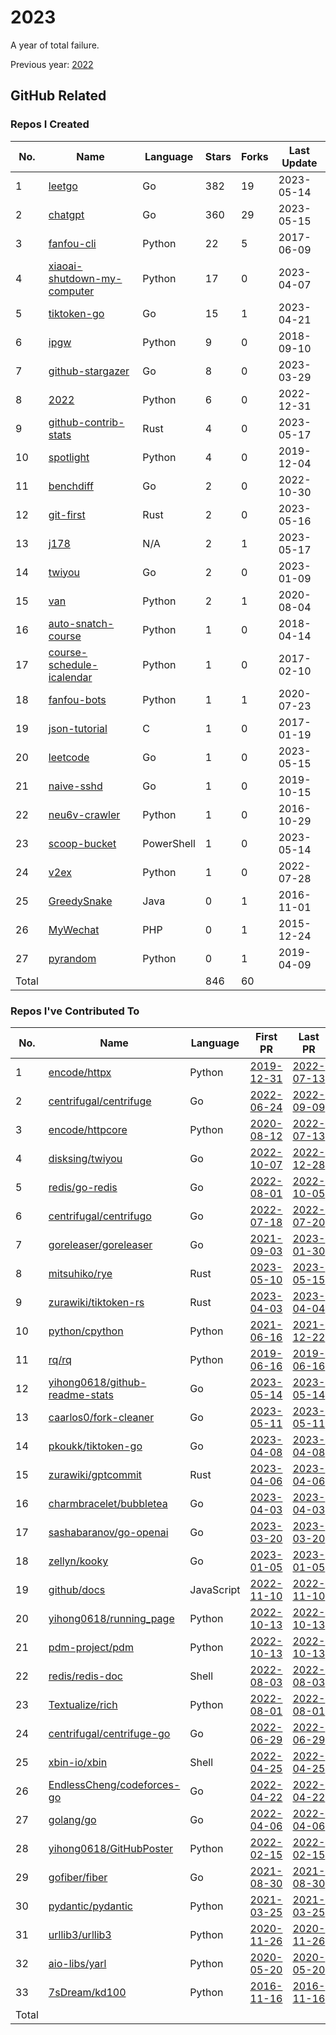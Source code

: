 # 2023

A year of total failure.

Previous year: [2022](https://github.com/j178/2022)

## GitHub Related

### Repos I Created

<!-- BEGIN:created_repos -->
| No.   | Name                                                                               | Language   | Stars | Forks | Last Update |
|-------|------------------------------------------------------------------------------------|------------|-------|-------|-------------|
| 1     | [leetgo](https://github.com/j178/leetgo)                                           | Go         | 382   | 19    | 2023-05-14  |
| 2     | [chatgpt](https://github.com/j178/chatgpt)                                         | Go         | 360   | 29    | 2023-05-15  |
| 3     | [fanfou-cli](https://github.com/j178/fanfou-cli)                                   | Python     | 22    | 5     | 2017-06-09  |
| 4     | [xiaoai-shutdown-my-computer](https://github.com/j178/xiaoai-shutdown-my-computer) | Python     | 17    | 0     | 2023-04-07  |
| 5     | [tiktoken-go](https://github.com/j178/tiktoken-go)                                 | Go         | 15    | 1     | 2023-04-21  |
| 6     | [ipgw](https://github.com/j178/ipgw)                                               | Python     | 9     | 0     | 2018-09-10  |
| 7     | [github-stargazer](https://github.com/j178/github-stargazer)                       | Go         | 8     | 0     | 2023-03-29  |
| 8     | [2022](https://github.com/j178/2022)                                               | Python     | 6     | 0     | 2022-12-31  |
| 9     | [github-contrib-stats](https://github.com/j178/github-contrib-stats)               | Rust       | 4     | 0     | 2023-05-17  |
| 10    | [spotlight](https://github.com/j178/spotlight)                                     | Python     | 4     | 0     | 2019-12-04  |
| 11    | [benchdiff](https://github.com/j178/benchdiff)                                     | Go         | 2     | 0     | 2022-10-30  |
| 12    | [git-first](https://github.com/j178/git-first)                                     | Rust       | 2     | 0     | 2023-05-16  |
| 13    | [j178](https://github.com/j178/j178)                                               | N/A        | 2     | 1     | 2023-05-17  |
| 14    | [twiyou](https://github.com/j178/twiyou)                                           | Go         | 2     | 0     | 2023-01-09  |
| 15    | [van](https://github.com/j178/van)                                                 | Python     | 2     | 1     | 2020-08-04  |
| 16    | [auto-snatch-course](https://github.com/j178/auto-snatch-course)                   | Python     | 1     | 0     | 2018-04-14  |
| 17    | [course-schedule-icalendar](https://github.com/j178/course-schedule-icalendar)     | Python     | 1     | 0     | 2017-02-10  |
| 18    | [fanfou-bots](https://github.com/j178/fanfou-bots)                                 | Python     | 1     | 1     | 2020-07-23  |
| 19    | [json-tutorial](https://github.com/j178/json-tutorial)                             | C          | 1     | 0     | 2017-01-19  |
| 20    | [leetcode](https://github.com/j178/leetcode)                                       | Go         | 1     | 0     | 2023-05-15  |
| 21    | [naive-sshd](https://github.com/j178/naive-sshd)                                   | Go         | 1     | 0     | 2019-10-15  |
| 22    | [neu6v-crawler](https://github.com/j178/neu6v-crawler)                             | Python     | 1     | 0     | 2016-10-29  |
| 23    | [scoop-bucket](https://github.com/j178/scoop-bucket)                               | PowerShell | 1     | 0     | 2023-05-14  |
| 24    | [v2ex](https://github.com/j178/v2ex)                                               | Python     | 1     | 0     | 2022-07-28  |
| 25    | [GreedySnake](https://github.com/j178/GreedySnake)                                 | Java       | 0     | 1     | 2016-11-01  |
| 26    | [MyWechat](https://github.com/j178/MyWechat)                                       | PHP        | 0     | 1     | 2015-12-24  |
| 27    | [pyrandom](https://github.com/j178/pyrandom)                                       | Python     | 0     | 1     | 2019-04-09  |
| Total |                                                                                    |            | 846   | 60    |             |
<!-- END:created_repos -->

### Repos I've Contributed To

<!-- BEGIN:contributed -->
| No.   | Name                                                                                | Language   | First PR                                                                | Last PR                                                                 | PR Count                                                                             |
|-------|-------------------------------------------------------------------------------------|------------|-------------------------------------------------------------------------|-------------------------------------------------------------------------|--------------------------------------------------------------------------------------|
| 1     | [encode/httpx](https://github.com/encode/httpx)                                     | Python     | [2019-12-31](https://github.com/encode/httpx/pull/704)                  | [2022-07-13](https://github.com/encode/httpx/pull/2302)                 | [15](https://github.com/encode/httpx/pulls?q=is%3Apr+author%3Aj178)                  |
| 2     | [centrifugal/centrifuge](https://github.com/centrifugal/centrifuge)                 | Go         | [2022-06-24](https://github.com/centrifugal/centrifuge/pull/230)        | [2022-09-09](https://github.com/centrifugal/centrifuge/pull/252)        | [10](https://github.com/centrifugal/centrifuge/pulls?q=is%3Apr+author%3Aj178)        |
| 3     | [encode/httpcore](https://github.com/encode/httpcore)                               | Python     | [2020-08-12](https://github.com/encode/httpcore/pull/154)               | [2022-07-13](https://github.com/encode/httpcore/pull/565)               | [8](https://github.com/encode/httpcore/pulls?q=is%3Apr+author%3Aj178)                |
| 4     | [disksing/twiyou](https://github.com/disksing/twiyou)                               | Go         | [2022-10-07](https://github.com/disksing/twiyou/pull/1)                 | [2022-12-28](https://github.com/disksing/twiyou/pull/10)                | [7](https://github.com/disksing/twiyou/pulls?q=is%3Apr+author%3Aj178)                |
| 5     | [redis/go-redis](https://github.com/redis/go-redis)                                 | Go         | [2022-08-01](https://github.com/redis/go-redis/pull/2174)               | [2022-10-05](https://github.com/redis/go-redis/pull/2231)               | [4](https://github.com/redis/go-redis/pulls?q=is%3Apr+author%3Aj178)                 |
| 6     | [centrifugal/centrifugo](https://github.com/centrifugal/centrifugo)                 | Go         | [2022-07-18](https://github.com/centrifugal/centrifugo/pull/525)        | [2022-07-20](https://github.com/centrifugal/centrifugo/pull/528)        | [4](https://github.com/centrifugal/centrifugo/pulls?q=is%3Apr+author%3Aj178)         |
| 7     | [goreleaser/goreleaser](https://github.com/goreleaser/goreleaser)                   | Go         | [2021-09-03](https://github.com/goreleaser/goreleaser/pull/2455)        | [2023-01-30](https://github.com/goreleaser/goreleaser/pull/3730)        | [3](https://github.com/goreleaser/goreleaser/pulls?q=is%3Apr+author%3Aj178)          |
| 8     | [mitsuhiko/rye](https://github.com/mitsuhiko/rye)                                   | Rust       | [2023-05-10](https://github.com/mitsuhiko/rye/pull/127)                 | [2023-05-15](https://github.com/mitsuhiko/rye/pull/161)                 | [2](https://github.com/mitsuhiko/rye/pulls?q=is%3Apr+author%3Aj178)                  |
| 9     | [zurawiki/tiktoken-rs](https://github.com/zurawiki/tiktoken-rs)                     | Rust       | [2023-04-03](https://github.com/zurawiki/tiktoken-rs/pull/14)           | [2023-04-04](https://github.com/zurawiki/tiktoken-rs/pull/15)           | [2](https://github.com/zurawiki/tiktoken-rs/pulls?q=is%3Apr+author%3Aj178)           |
| 10    | [python/cpython](https://github.com/python/cpython)                                 | Python     | [2021-06-16](https://github.com/python/cpython/pull/26754)              | [2021-12-22](https://github.com/python/cpython/pull/30227)              | [2](https://github.com/python/cpython/pulls?q=is%3Apr+author%3Aj178)                 |
| 11    | [rq/rq](https://github.com/rq/rq)                                                   | Python     | [2019-06-16](https://github.com/rq/rq/pull/1108)                        | [2019-06-16](https://github.com/rq/rq/pull/1109)                        | [2](https://github.com/rq/rq/pulls?q=is%3Apr+author%3Aj178)                          |
| 12    | [yihong0618/github-readme-stats](https://github.com/yihong0618/github-readme-stats) | Go         | [2023-05-14](https://github.com/yihong0618/github-readme-stats/pull/13) | [2023-05-14](https://github.com/yihong0618/github-readme-stats/pull/13) | [1](https://github.com/yihong0618/github-readme-stats/pulls?q=is%3Apr+author%3Aj178) |
| 13    | [caarlos0/fork-cleaner](https://github.com/caarlos0/fork-cleaner)                   | Go         | [2023-05-11](https://github.com/caarlos0/fork-cleaner/pull/142)         | [2023-05-11](https://github.com/caarlos0/fork-cleaner/pull/142)         | [1](https://github.com/caarlos0/fork-cleaner/pulls?q=is%3Apr+author%3Aj178)          |
| 14    | [pkoukk/tiktoken-go](https://github.com/pkoukk/tiktoken-go)                         | Go         | [2023-04-08](https://github.com/pkoukk/tiktoken-go/pull/5)              | [2023-04-08](https://github.com/pkoukk/tiktoken-go/pull/5)              | [1](https://github.com/pkoukk/tiktoken-go/pulls?q=is%3Apr+author%3Aj178)             |
| 15    | [zurawiki/gptcommit](https://github.com/zurawiki/gptcommit)                         | Rust       | [2023-04-06](https://github.com/zurawiki/gptcommit/pull/139)            | [2023-04-06](https://github.com/zurawiki/gptcommit/pull/139)            | [1](https://github.com/zurawiki/gptcommit/pulls?q=is%3Apr+author%3Aj178)             |
| 16    | [charmbracelet/bubbletea](https://github.com/charmbracelet/bubbletea)               | Go         | [2023-04-03](https://github.com/charmbracelet/bubbletea/pull/709)       | [2023-04-03](https://github.com/charmbracelet/bubbletea/pull/709)       | [1](https://github.com/charmbracelet/bubbletea/pulls?q=is%3Apr+author%3Aj178)        |
| 17    | [sashabaranov/go-openai](https://github.com/sashabaranov/go-openai)                 | Go         | [2023-03-20](https://github.com/sashabaranov/go-openai/pull/180)        | [2023-03-20](https://github.com/sashabaranov/go-openai/pull/180)        | [1](https://github.com/sashabaranov/go-openai/pulls?q=is%3Apr+author%3Aj178)         |
| 18    | [zellyn/kooky](https://github.com/zellyn/kooky)                                     | Go         | [2023-01-05](https://github.com/zellyn/kooky/pull/56)                   | [2023-01-05](https://github.com/zellyn/kooky/pull/56)                   | [1](https://github.com/zellyn/kooky/pulls?q=is%3Apr+author%3Aj178)                   |
| 19    | [github/docs](https://github.com/github/docs)                                       | JavaScript | [2022-11-10](https://github.com/github/docs/pull/21929)                 | [2022-11-10](https://github.com/github/docs/pull/21929)                 | [1](https://github.com/github/docs/pulls?q=is%3Apr+author%3Aj178)                    |
| 20    | [yihong0618/running_page](https://github.com/yihong0618/running_page)               | Python     | [2022-10-13](https://github.com/yihong0618/running_page/pull/319)       | [2022-10-13](https://github.com/yihong0618/running_page/pull/319)       | [1](https://github.com/yihong0618/running_page/pulls?q=is%3Apr+author%3Aj178)        |
| 21    | [pdm-project/pdm](https://github.com/pdm-project/pdm)                               | Python     | [2022-10-13](https://github.com/pdm-project/pdm/pull/1434)              | [2022-10-13](https://github.com/pdm-project/pdm/pull/1434)              | [1](https://github.com/pdm-project/pdm/pulls?q=is%3Apr+author%3Aj178)                |
| 22    | [redis/redis-doc](https://github.com/redis/redis-doc)                               | Shell      | [2022-08-03](https://github.com/redis/redis-doc/pull/2064)              | [2022-08-03](https://github.com/redis/redis-doc/pull/2064)              | [1](https://github.com/redis/redis-doc/pulls?q=is%3Apr+author%3Aj178)                |
| 23    | [Textualize/rich](https://github.com/Textualize/rich)                               | Python     | [2022-08-01](https://github.com/Textualize/rich/pull/2437)              | [2022-08-01](https://github.com/Textualize/rich/pull/2437)              | [1](https://github.com/Textualize/rich/pulls?q=is%3Apr+author%3Aj178)                |
| 24    | [centrifugal/centrifuge-go](https://github.com/centrifugal/centrifuge-go)           | Go         | [2022-06-29](https://github.com/centrifugal/centrifuge-go/pull/64)      | [2022-06-29](https://github.com/centrifugal/centrifuge-go/pull/64)      | [1](https://github.com/centrifugal/centrifuge-go/pulls?q=is%3Apr+author%3Aj178)      |
| 25    | [xbin-io/xbin](https://github.com/xbin-io/xbin)                                     | Shell      | [2022-04-25](https://github.com/xbin-io/xbin/pull/2)                    | [2022-04-25](https://github.com/xbin-io/xbin/pull/2)                    | [1](https://github.com/xbin-io/xbin/pulls?q=is%3Apr+author%3Aj178)                   |
| 26    | [EndlessCheng/codeforces-go](https://github.com/EndlessCheng/codeforces-go)         | Go         | [2022-04-22](https://github.com/EndlessCheng/codeforces-go/pull/3)      | [2022-04-22](https://github.com/EndlessCheng/codeforces-go/pull/3)      | [1](https://github.com/EndlessCheng/codeforces-go/pulls?q=is%3Apr+author%3Aj178)     |
| 27    | [golang/go](https://github.com/golang/go)                                           | Go         | [2022-04-06](https://github.com/golang/go/pull/52194)                   | [2022-04-06](https://github.com/golang/go/pull/52194)                   | [1](https://github.com/golang/go/pulls?q=is%3Apr+author%3Aj178)                      |
| 28    | [yihong0618/GitHubPoster](https://github.com/yihong0618/GitHubPoster)               | Python     | [2022-02-15](https://github.com/yihong0618/GitHubPoster/pull/56)        | [2022-02-15](https://github.com/yihong0618/GitHubPoster/pull/56)        | [1](https://github.com/yihong0618/GitHubPoster/pulls?q=is%3Apr+author%3Aj178)        |
| 29    | [gofiber/fiber](https://github.com/gofiber/fiber)                                   | Go         | [2021-08-30](https://github.com/gofiber/fiber/pull/1510)                | [2021-08-30](https://github.com/gofiber/fiber/pull/1510)                | [1](https://github.com/gofiber/fiber/pulls?q=is%3Apr+author%3Aj178)                  |
| 30    | [pydantic/pydantic](https://github.com/pydantic/pydantic)                           | Python     | [2021-03-25](https://github.com/pydantic/pydantic/pull/2577)            | [2021-03-25](https://github.com/pydantic/pydantic/pull/2577)            | [1](https://github.com/pydantic/pydantic/pulls?q=is%3Apr+author%3Aj178)              |
| 31    | [urllib3/urllib3](https://github.com/urllib3/urllib3)                               | Python     | [2020-11-26](https://github.com/urllib3/urllib3/pull/2095)              | [2020-11-26](https://github.com/urllib3/urllib3/pull/2095)              | [1](https://github.com/urllib3/urllib3/pulls?q=is%3Apr+author%3Aj178)                |
| 32    | [aio-libs/yarl](https://github.com/aio-libs/yarl)                                   | Python     | [2020-05-20](https://github.com/aio-libs/yarl/pull/452)                 | [2020-05-20](https://github.com/aio-libs/yarl/pull/452)                 | [1](https://github.com/aio-libs/yarl/pulls?q=is%3Apr+author%3Aj178)                  |
| 33    | [7sDream/kd100](https://github.com/7sDream/kd100)                                   | Python     | [2016-11-16](https://github.com/7sDream/kd100/pull/1)                   | [2016-11-16](https://github.com/7sDream/kd100/pull/1)                   | [1](https://github.com/7sDream/kd100/pulls?q=is%3Apr+author%3Aj178)                  |
| Total |                                                                                     |            |                                                                         |                                                                         | 81                                                                                   |
<!-- END:contributed -->
